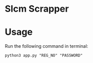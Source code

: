 # Slcm Scrapper

# Usage

Run the following command in terminal:

```
python3 app.py "REG_NO" "PASSWORD"
```
